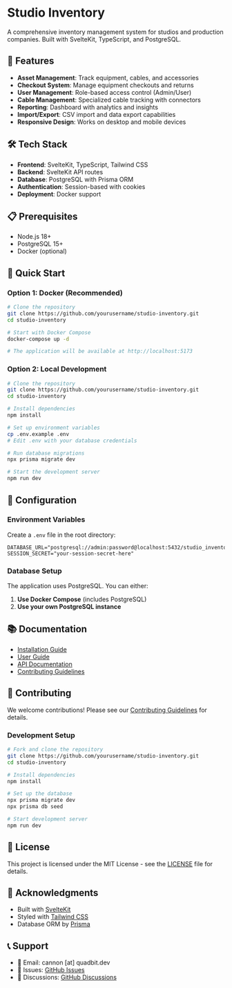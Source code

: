 # Studio Inventory

A comprehensive inventory management system for studios and production companies. Built with SvelteKit, TypeScript, and PostgreSQL.

## 🚀 Features

- **Asset Management**: Track equipment, cables, and accessories
- **Checkout System**: Manage equipment checkouts and returns
- **User Management**: Role-based access control (Admin/User)
- **Cable Management**: Specialized cable tracking with connectors
- **Reporting**: Dashboard with analytics and insights
- **Import/Export**: CSV import and data export capabilities
- **Responsive Design**: Works on desktop and mobile devices

## 🛠️ Tech Stack

- **Frontend**: SvelteKit, TypeScript, Tailwind CSS
- **Backend**: SvelteKit API routes
- **Database**: PostgreSQL with Prisma ORM
- **Authentication**: Session-based with cookies
- **Deployment**: Docker support

## 📋 Prerequisites

- Node.js 18+ 
- PostgreSQL 15+
- Docker (optional)

## 🚀 Quick Start

### Option 1: Docker (Recommended)

```bash
# Clone the repository
git clone https://github.com/yourusername/studio-inventory.git
cd studio-inventory

# Start with Docker Compose
docker-compose up -d

# The application will be available at http://localhost:5173
```

### Option 2: Local Development

```bash
# Clone the repository
git clone https://github.com/yourusername/studio-inventory.git
cd studio-inventory

# Install dependencies
npm install

# Set up environment variables
cp .env.example .env
# Edit .env with your database credentials

# Run database migrations
npx prisma migrate dev

# Start the development server
npm run dev
```

## 🔧 Configuration

### Environment Variables

Create a `.env` file in the root directory:

```env
DATABASE_URL="postgresql://admin:password@localhost:5432/studio_inventory"
SESSION_SECRET="your-session-secret-here"
```

### Database Setup

The application uses PostgreSQL. You can either:

1. **Use Docker Compose** (includes PostgreSQL)
2. **Use your own PostgreSQL instance**

## 📚 Documentation

- [Installation Guide](docs/INSTALLATION.md)
- [User Guide](docs/USER_GUIDE.md)
- [API Documentation](docs/API.md)
- [Contributing Guidelines](CONTRIBUTING.md)

## 🤝 Contributing

We welcome contributions! Please see our [Contributing Guidelines](CONTRIBUTING.md) for details.

### Development Setup

```bash
# Fork and clone the repository
git clone https://github.com/yourusername/studio-inventory.git
cd studio-inventory

# Install dependencies
npm install

# Set up the database
npx prisma migrate dev
npx prisma db seed

# Start development server
npm run dev
```

## 📄 License

This project is licensed under the MIT License - see the [LICENSE](LICENSE) file for details.

## 🙏 Acknowledgments

- Built with [SvelteKit](https://kit.svelte.dev/)
- Styled with [Tailwind CSS](https://tailwindcss.com/)
- Database ORM by [Prisma](https://www.prisma.io/)

## 📞 Support

- 📧 Email: cannon [at] quadbit.dev
- 🐛 Issues: [GitHub Issues](https://github.com/yourusername/studio-inventory/issues)
- 💬 Discussions: [GitHub Discussions](https://github.com/yourusername/studio-inventory/discussions)
